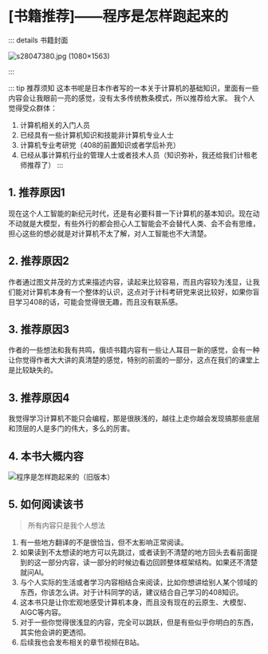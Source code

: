 # [书籍推荐]——程序是怎样跑起来的

::: details 书籍封面

![s28047380.jpg (1080×1563)](https://coderethan-1327000741.cos.ap-chengdu.myqcloud.com/blog-pics/s28047380.jpg)

:::

::: tip 推荐须知
这本书呢是日本作者写的一本关于计算机的基础知识，里面有一些内容会让我眼前一亮的感觉，没有太多传统教条模式，所以推荐给大家。
我个人觉得受众群体：
1. 计算机相关的入门人员
2. 已经具有一些计算机知识和技能非计算机专业人士
3. 计算机专业考研党（408的前置知识或者学后补充）
4. 已经从事计算机行业的管理人士或者技术人员（知识弥补，我还给我们计租老师推荐了）
:::

## 1. 推荐原因1
现在这个人工智能的新纪元时代，还是有必要科普一下计算机的基本知识。现在动不动就是大模型，有些外行的都会担心人工智能会不会替代人类、会不会有思维，担心这些的想必就是对计算机不太了解，对人工智能也不大清楚。

## 2. 推荐原因2
作者通过图文并茂的方式来描述内容，读起来比较容易，而且内容较为浅显，让我们能对计算机本身有一个整体的认识，这点对于计科考研党来说比较好，如果你盲目学习408的话，可能会觉得很无趣，而且没有联系感。


## 3. 推荐原因3
作者的一些想法和我有共鸣，俄顷书籍内容有一些让人耳目一新的感觉，会有一种让你觉得作者大大讲的真清楚的感觉，特别的前面的一部分，这点在我们的课堂上是比较缺失的。


## 3. 推荐原因4
我觉得学习计算机不能只会编程，那是很肤浅的，越往上走你越会发现搞那些底层和顶层的人是多门的伟大，多么的厉害。

## 4. 本书大概内容

![程序是怎样跑起来的（旧版本）](https://coderethan-1327000741.cos.ap-chengdu.myqcloud.com/blog-pics/%E7%A8%8B%E5%BA%8F%E6%98%AF%E6%80%8E%E6%A0%B7%E8%B7%91%E8%B5%B7%E6%9D%A5%E7%9A%84%EF%BC%88%E6%97%A7%E7%89%88%E6%9C%AC%EF%BC%89.png)


## 5. 如何阅读该书
> 所有内容只是我个人想法

1. 有一些地方翻译的不是很恰当，但不太影响正常阅读。
2. 如果读到不太想读的地方可以先跳过，或者读到不清楚的地方回头去看前面提到的这一部分内容，读一部分的时候边看边回顾整体框架结构。如果还不清楚就问AI。
3. 与个人实际的生活或者学习内容相结合来阅读，比如你想讲给别人某个领域的东西，你该怎么讲。对于计科同学的话，建议结合自己学习的408知识。
4. 这本书只是让你宏观地感受计算机本身，而且没有现在的云原生、大模型、AIGC等内容。
5. 对于一些你觉得很浅显的内容，完全可以跳跃，但是有些似乎你明白的东西，其实他会讲的更透彻。
6. 后续我也会发布相关的章节视频在B站。